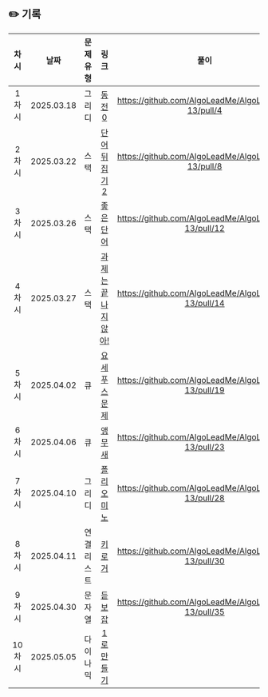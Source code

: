 ## ✏️ 기록   
 
 | 차시 |    날짜    | 문제유형 | 링크 | 풀이 |
 |:----:|:---------:|:----:|:-----:|:----:|
 | 1차시 | 2025.03.18 |  그리디  | [동전0](https://www.acmicpc.net/problem/11047)|https://github.com/AlgoLeadMe/AlgoLeadMe-13/pull/4|
 | 2차시 | 2025.03.22 |   스택   | [단어뒤집기2](https://www.acmicpc.net/problem/17413)|https://github.com/AlgoLeadMe/AlgoLeadMe-13/pull/8|
 | 3차시 | 2025.03.26 |   스택   | [좋은단어](https://www.acmicpc.net/problem/3986)|https://github.com/AlgoLeadMe/AlgoLeadMe-13/pull/12|
 | 4차시 | 2025.03.27 |   스택   | [과제는끝나지않아!](https://www.acmicpc.net/problem/17952)|https://github.com/AlgoLeadMe/AlgoLeadMe-13/pull/14|
 | 5차시 | 2025.04.02 |   큐    |  [요세푸스문제](https://www.acmicpc.net/problem/1158)|https://github.com/AlgoLeadMe/AlgoLeadMe-13/pull/19|
 | 6차시 | 2025.04.06 |   큐    | [앵무새](https://www.acmicpc.net/problem/14713)|https://github.com/AlgoLeadMe/AlgoLeadMe-13/pull/23|
 | 7차시 | 2025.04.10 |  그리디  | [폴리오미노](https://www.acmicpc.net/problem/1343)|https://github.com/AlgoLeadMe/AlgoLeadMe-13/pull/28|
| 8차시 | 2025.04.11 | 연결리스트| [키로거](https://www.acmicpc.net/problem/5397)|https://github.com/AlgoLeadMe/AlgoLeadMe-13/pull/30|
| 9차시 | 2025.04.30 | 문자열   | [듣보잡](https://www.acmicpc.net/problem/1764)|https://github.com/AlgoLeadMe/AlgoLeadMe-13/pull/35|
|10차시| 2025.05.05 | 다이나믹  | [1로만들기](https://www.acmicpc.net/problem/1463)||